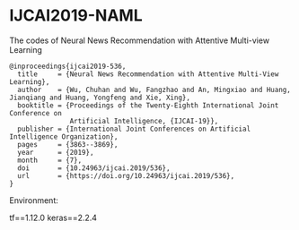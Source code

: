 # IJCAI2019-NAML
The codes of Neural News Recommendation with Attentive Multi-view Learning

```
@inproceedings{ijcai2019-536,
  title     = {Neural News Recommendation with Attentive Multi-View Learning},
  author    = {Wu, Chuhan and Wu, Fangzhao and An, Mingxiao and Huang, Jianqiang and Huang, Yongfeng and Xie, Xing},
  booktitle = {Proceedings of the Twenty-Eighth International Joint Conference on
               Artificial Intelligence, {IJCAI-19}},
  publisher = {International Joint Conferences on Artificial Intelligence Organization},             
  pages     = {3863--3869},
  year      = {2019},
  month     = {7},
  doi       = {10.24963/ijcai.2019/536},
  url       = {https://doi.org/10.24963/ijcai.2019/536},
}
```
Environment:

tf==1.12.0
keras==2.2.4
